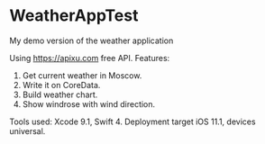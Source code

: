 # WeatherAppTest
My demo version of the weather application

Using https://apixu.com free API.
Features:
1. Get current weather in Moscow.
2. Write it on CoreData.
3. Build weather chart.
4. Show windrose with wind direction.

Tools used: Xcode 9.1, Swift 4.
Deployment target iOS 11.1, devices universal.
